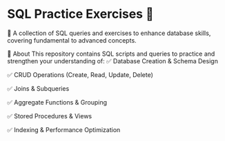 # SQL Practice Exercises 🚀

📂 A collection of SQL queries and exercises to enhance database skills, covering fundamental to advanced concepts.

📌 About
This repository contains SQL scripts and queries to practice and strengthen your understanding of:
✅ Database Creation & Schema Design

✅ CRUD Operations (Create, Read, Update, Delete)

✅ Joins & Subqueries

✅ Aggregate Functions & Grouping

✅ Stored Procedures & Views

✅ Indexing & Performance Optimization
